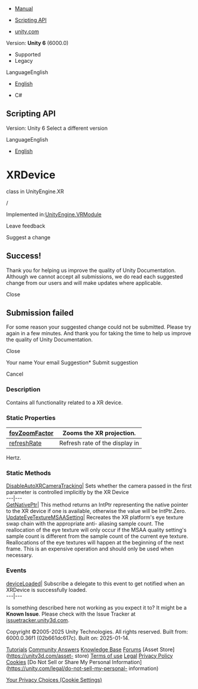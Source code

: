 [ ]()

  * [Manual](../Manual/index.html)
  * [Scripting API](../ScriptReference/index.html)

  * [unity.com](https://unity.com/)

Version: **Unity 6** (6000.0)

  * Supported
  * Legacy

LanguageEnglish

  * [English]()

  * C#

[ ](https://docs.unity3d.com)

## Scripting API

Version: Unity 6 Select a different version

LanguageEnglish

  * [English]()

# XRDevice

class in UnityEngine.XR

/

Implemented in:[UnityEngine.VRModule](UnityEngine.VRModule.html)

Leave feedback

Suggest a change

## Success!

Thank you for helping us improve the quality of Unity Documentation. Although
we cannot accept all submissions, we do read each suggested change from our
users and will make updates where applicable.

Close

## Submission failed

For some reason your suggested change could not be submitted. Please <a>try
again</a> in a few minutes. And thank you for taking the time to help us
improve the quality of Unity Documentation.

Close

Your name Your email Suggestion* Submit suggestion

Cancel

[ ]()

### Description

Contains all functionality related to a XR device.

### Static Properties

[fovZoomFactor](XR.XRDevice-fovZoomFactor.html)| Zooms the XR projection.  
---|---  
[refreshRate](XR.XRDevice-refreshRate.html)| Refresh rate of the display in
Hertz.  
  
### Static Methods

[DisableAutoXRCameraTracking](XR.XRDevice.DisableAutoXRCameraTracking.html)|
Sets whether the camera passed in the first parameter is controlled implicitly
by the XR Device  
---|---  
[GetNativePtr](XR.XRDevice.GetNativePtr.html)| This method returns an IntPtr
representing the native pointer to the XR device if one is available,
otherwise the value will be IntPtr.Zero.  
[UpdateEyeTextureMSAASetting](XR.XRDevice.UpdateEyeTextureMSAASetting.html)|
Recreates the XR platform's eye texture swap chain with the appropriate anti-
aliasing sample count. The reallocation of the eye texture will only occur if
the MSAA quality setting's sample count is different from the sample count of
the current eye texture. Reallocations of the eye textures will happen at the
beginning of the next frame. This is an expensive operation and should only be
used when necessary.  
  
### Events

[deviceLoaded](XR.XRDevice-deviceLoaded.html)| Subscribe a delegate to this
event to get notified when an XRDevice is successfully loaded.  
---|---  
  
Is something described here not working as you expect it to? It might be a
**Known Issue**. Please check with the Issue Tracker at
[issuetracker.unity3d.com](https://issuetracker.unity3d.com).

Copyright ©2005-2025 Unity Technologies. All rights reserved. Built from:
6000.0.36f1 (02b661dc617c). Built on: 2025-01-14.

[Tutorials](https://unity3d.com/learn) [Community
Answers](https://answers.unity3d.com) [Knowledge
Base](https://support.unity3d.com/hc/en-us)
[Forums](https://forum.unity3d.com) [Asset Store](https://unity3d.com/asset-
store) [Terms of use](https://docs.unity3d.com/Manual/TermsOfUse.html)
[Legal](https://unity.com/legal) [Privacy
Policy](https://unity.com/legal/privacy-policy)
[Cookies](https://unity.com/legal/cookie-policy) [Do Not Sell or Share My
Personal Information](https://unity.com/legal/do-not-sell-my-personal-
information)

[Your Privacy Choices (Cookie Settings)](javascript:void\(0\);)

